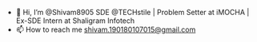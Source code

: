 - 👋 Hi, I’m @Shivam8905
SDE @TECHstile | Problem Setter at iMOCHA | Ex-SDE Intern at Shaligram Infotech
- 📫 How to reach me shivam.190180107015@gmail.com

<!---
Shivam8905/Shivam8905 is a ✨ special ✨ repository because its `README.md` (this file) appears on your GitHub profile.
You can click the Preview link to take a look at your changes.
--->

